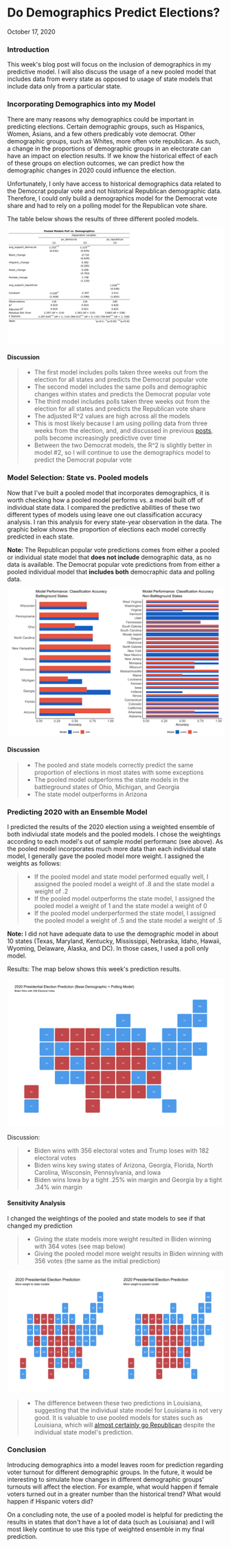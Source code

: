 # Do Demographics Predict Elections?

October 17, 2020

### Introduction

This week's blog post will focus on the inclusion of demographics in my predictive model. I will also discuss the usage of a new pooled 
model that includes data from every state as opposed to usage of state models that include data only from a particular state. 

### Incorporating Demographics into my Model

There are many reasons why demographics could be important in predicting elections. Certain demographic groups, such as Hispanics, Women, Asians,
and a few others predicably vote democrat. Other demographic groups, such as Whites, more often vote republican. As such, a change in the proportions 
of demographic groups in an electorate can have an impact on election results. If we know the historical effect of each of these groups on election
outcomes, we can predict how the demographic changes in 2020 could influence the election. 

Unfortunately, I only have access to historical demographics data related to the Democrat popular vote and not historical Republican demographic data. Therefore, I could only build a demographics model for the Democrat vote share and had to rely on a polling model for the Republican vote share. 

The table below shows the results of three different pooled models. 

![tab](Gov1347-master/figures/star_test.png)

#### Discussion

> - The first model includes polls taken three weeks out from the election for all states and predicts the Democrat popular vote
> - The second model includes the same polls and demographic changes within states and predicts the Democrat popular vote
> - The third model includes polls taken three weeks out from the election for all states and predicts the Republican vote share
> - The adjusted R^2 values are high across all the models
> - This is most likely because I am using polling data from three weeks from the election, and, and discussed in previous [posts](polls.md), polls become increasingly predictive over time
> - Between the two Democrat models, the R^2 is slightly better in model #2, so I will continue to use the demographics model to predict the Democrat popular vote

### Model Selection: State vs. Pooled models 

Now that I've built a pooled model that incorporates demographics, it is worth checking how a pooled model performs vs. a model built off of individual state data. I compared the predictive abilities of these two different types of models using leave one out classification accuracy analysis. I ran this analysis for every state-year observation in the data. The graphic below shows the proportion of elections each model correctly predicted in each state. 

**Note:** The Republican popular vote predictions comes from either a pooled or individual state model that **does not include** demographic data, as no data is available. The Democrat popular vote predictions from from either a pooled individual model that **includes both** democraphic data and polling data. 

![fig](Gov1347-master/figures/demog_mods_classifications.png)


#### Discussion

> - The pooled and state models correctly predict the same proportion of elections in most states with some exceptions
> - The pooled model outperforms the state models in the battleground states of Ohio, Michigan, and Georgia 
> - The state model outperforms in Arizona

### Predicting 2020 with an Ensemble Model

I predicted the results of the 2020 election using a weighted ensemble of both indiviudal state models and the pooled models. 
I chose the weightings according to each model's out of sample model performanc (see above). As the pooled model incorporates
much more data than each individual state model, I generally gave the pooled model more weight. I assigned the weights as follows:
 > - If the pooled model and state model performed equally well, I assigned the pooled model a weight of .8 and the state model a weight of .2
 > - If the pooled model outperforms the state model, I assigned the pooled model a weight of 1 and the state model a weight of 0
 > - If the pooled model underperformed the state model, I assigned the pooled model a weight of .5 and the state model a weight of .5
 
 **Note:** I did not have adequate data to use the demographic model in about 10 states (Texas, Maryland, Kentucky, Mississippi, Nebraska, Idaho, Hawaii, Wyoming, Delaware, Alaska, and DC). In those cases, I used a poll only model. 
 
 Results:
 The map below shows this week's prediction results. 
 
 ![map](Gov1347-master/figures/demog_pred_map.png)
 
 Discussion:
 
  > - Biden wins with 356 electoral votes and Trump loses with 182 electoral votes
  > - Biden wins key swing states of Arizona, Georgia, Florida, North Carolina, Wisconsin,
  Pennsylvania, and Iowa
  > - Biden wins Iowa by a tight .25% win margin and Georgia by a tight .34% win margin
  
#### Sensitivity Analysis
 
I changed the weightings of the pooled and state models to see if that changed my prediction
  > - Giving the state models more weight resulted in Biden winning with 364 votes (see map below)
  > - Giving the pooled model more weight results in Biden winning with 356 votes (the same as the initial prediction)
  
 ![img](Gov1347-master/figures/demog_sens_map_test.png)
 
 > - The difference between these two predictions in Louisiana, suggesting that the individual state model for Louisiana is not very good. It is valuable to use pooled models for states such as Louisiana, which will [almost certainly go Republican](https://projects.economist.com/us-2020-forecast/president/louisiana) despite the individual state model's prediction. 
 
### Conclusion
 
Introducing demographics into a model leaves room for prediction regarding voter turnout for different demographic groups. In the future, it would be interesting to simulate how changes in different demographic groups' turnouts will affect the election. For example, what would happen if female voters turned out in a greater number than the historical trend? What would happen if Hispanic voters did?

On a concluding note, the use of a pooled model is helpful for predicting the results in states that don't have a lot of data (such as Louisiana) and I will most likely continue to use this type of weighted ensemble in my final prediction. 
